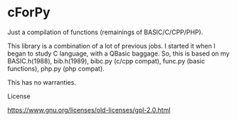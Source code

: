 # cForPy
Just a compilation of functions (remainings of BASIC/C/CPP/PHP).
  
This library is a combination of a lot of previous jobs.
I started it when I began to study C language, with a QBasic baggage.
So, this is based on my BASIC.h(1988), bib.h(1989), bibc.py (c/cpp compat),
func.py (basic functions), php.py (php compat).

This has no warranties.

License

https://www.gnu.org/licenses/old-licenses/gpl-2.0.html
